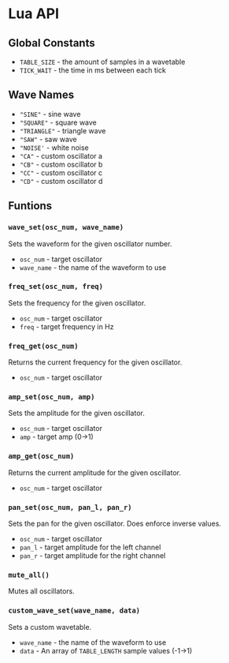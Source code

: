 # Lua API

## Global Constants
- `TABLE_SIZE` - the amount of samples in a wavetable
- `TICK_WAIT` - the time in ms between each tick

## Wave Names
- `"SINE"` - sine wave
- `"SQUARE"` - square wave
- `"TRIANGLE"` - triangle wave
- `"SAW"` - saw wave
- `"NOISE'` - white noise
- `"CA"` - custom oscillator a
- `"CB"` - custom oscillator b
- `"CC"` - custom oscillator c
- `"CD"` - custom oscillator d

## Funtions

### `wave_set(osc_num, wave_name)` 
Sets the waveform for the given oscillator number. 
- `osc_num` - target oscillator
- `wave_name` - the name of the waveform to use

### `freq_set(osc_num, freq)` 
Sets the frequency for the given oscillator. 
- `osc_num` - target oscillator
- `freq` - target frequency in Hz

### `freq_get(osc_num)` 
Returns the current frequency for the given oscillator. 
- `osc_num` - target oscillator

### `amp_set(osc_num, amp)` 
Sets the amplitude for the given oscillator. 
- `osc_num` - target oscillator
- `amp` - target amp (0->1)

### `amp_get(osc_num)` 
Returns the current amplitude for the given oscillator. 
- `osc_num` - target oscillator

### `pan_set(osc_num, pan_l, pan_r)` 
Sets the pan for the given oscillator. Does enforce inverse values.
- `osc_num` - target oscillator
- `pan_l` - target amplitude for the left channel
- `pan_r` - target amplitude for the right channel

### `mute_all()`
Mutes all oscillators.

### `custom_wave_set(wave_name, data)`
Sets a custom wavetable.
- `wave_name` - the name of the waveform to use
- `data` - An array of `TABLE_LENGTH` sample values (-1->1)

